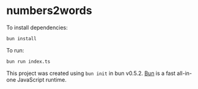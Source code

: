# numbers2words

To install dependencies:

```bash
bun install
```

To run:

```bash
bun run index.ts
```

This project was created using `bun init` in bun v0.5.2. [Bun](https://bun.sh) is a fast all-in-one JavaScript runtime.
